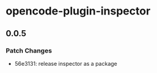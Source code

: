 # opencode-plugin-inspector

## 0.0.5

### Patch Changes

- 56e3131: release inspector as a package
